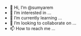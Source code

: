 - 👋 Hi, I’m @sumyarem
- 👀 I’m interested in ...
- 🌱 I’m currently learning ...
- 💞️ I’m looking to collaborate on ...
- 📫 How to reach me ...

<!---
sumyarem/sumyarem is a ✨ special ✨ repository because its `README.md` (this file) appears on your GitHub profile.
You can click the Preview link to take a look at your changes.
--->
